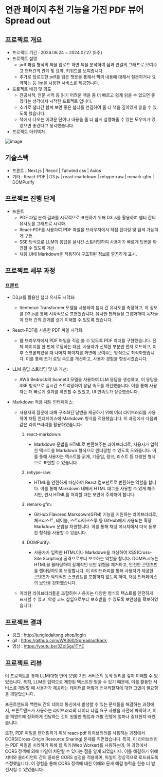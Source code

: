 # **연관 페이지 추천 기능을 가진 PDF 뷰어 Spread out**

## 프로젝트 개요

- 프로젝트 기간 :  2024.06.24 ~ 2024.07.27 (5주)
- 프로젝트 설명
    - pdf 파일 형식의 책을 업로드 하면 책을 분석하여 점과 연결의 그래프로 보여주고 챕터간의 관계 및 요약, 키워드를 보여줍니다.
    - 추가로 업로드한 pdf를 읽은 챗봇을 통해서 책의 내용에 대해서 질문하거나 요약하는 등 llm을 사용한 서비스를 제공합니다.
- 프로젝트 배경 및 의도
    - 전공서적, 인문 서적 등 읽기 어려운 책을 좀 더 빠르고 쉽게 읽을 수 있으면 좋겠다는 생각에서 시작한 프로젝트 입니다.
    - 추가로 챕터간 함께 보면 좋은 챕터를 연결하여 좀 더 책을 깊이있게 읽을 수 있도록 했습니다.
    - 책에서 나오는 어려운 단어나 내용을 좀 더 쉽게 설명해줄 수 있는 도우미가 있었으면 좋겠다고 생각했습니다.
- 프로젝트 아키텍처

![image](https://github.com/user-attachments/assets/0b8cf4ee-c035-4bea-a385-7ddbd79df209)

## 기술스택

- 프론트 : Next.js | Recoil | Tailwind css | Axios
- 기타 : React-PDF | D3.js | react-markdown | rehype-raw | remark-gfm | DOMPurify

## 프로젝트 진행 단계

- 프론트
  - PDF 파일 분석 결과를 시각적으로 표현하기 위해 D3.js를 활용하여 챕터 간의 유사도를 그래프로 시각화.
  - React-PDF를 사용하여 PDF 파일을 브라우저에서 직접 렌더링 및 탐색 가능하게 구현.
  - SSE 방식으로 LLM의 응답을 실시간 스트리밍하여 사용자가 빠르게 답변을 확인할 수 있도록 개선.
  - 채팅 UI에 Markdown을 적용하여 구조화된 정보를 깔끔하게 표시.

## 프로젝트 세부 과정

### 프론트
- D3.js를 활용한 챕터 유사도 시각화:
  - Sentence Transformer 모델을 사용하여 챕터 간 유사도를 측정하고, 이 정보를 D3.js를 통해 시각적으로 표현했습니다. 유사한 챕터들을 그룹화하여 독자들이 챕터 간의 관계를 쉽게 이해할 수 있도록 했습니다.

- React-PDF를 사용한 PDF 파일 시각화:
  - 웹 브라우저에서 PDF 파일을 직접 볼 수 있도록 PDF 리더를 구현했습니다. 전체 페이지를 한 번에 로딩하는 대신, 사용자가 선택한 부분만 먼저 로드하고, 이후 스크롤되었을 때 나머지 페이지를 화면에 보여주는 방식으로 최적화했습니다. 이를 통해 초기 로딩 속도를 개선하고, 사용자 경험을 향상시켰습니다.

- LLM 응답 스트리밍 및 UI 개선:
  - AWS Bedrock의 Sonnet3 모델을 사용하여 LLM 응답을 생성하고, 이 응답을 SSE 방식으로 실시간 스트리밍하여 응답 속도를 개선했습니다. 이를 통해 사용자는 더 빠르게 결과를 확인할 수 있었고, UI 만족도가 상승했습니다.

- Markdown 적용 채팅 인터페이스:
  - 사용자의 질문에 대해 구조화된 답변을 제공하기 위해 여러 라이브러리를 사용하여 채팅 인터페이스에 Markdown 형식을 적용했습니다. 이 과정에서 다음과 같은 라이브러리를 활용하였습니다:
  
    1. react-markdown:
          - Markdown 문법을 HTML로 변환해주는 라이브러리로, 사용자가 입력한 텍스트를 Markdown 형식으로 렌더링할 수 있도록 도와줍니다. 이를 통해 사용자는 텍스트를 굵게, 기울임, 링크, 리스트 등 다양한 형식으로 표현할 수 있습니다.

    2. rehype-raw:
          - HTML을 안전하게 파싱하여 React 컴포넌트로 변환하는 역할을 합니다. 이를 통해 Markdown 내에서 HTML 태그를 사용할 수 있게 해주지만, 원시 HTML을 처리할 때는 보안에 주의해야 합니다.

    3. remark-gfm:
          - GitHub Flavored Markdown(GFM) 기능을 지원하는 라이브러리로, 체크리스트, 테이블, 스트라이크스루 등 GitHub에서 사용되는 확장 Markdown 문법을 지원합니다. 이를 통해 채팅 메시지에서 더욱 풍부한 형식을 사용할 수 있습니다.

    4. DOMPurify:
          - 사용자가 입력한 HTML이나 Markdown을 파싱하여 XSS(Cross-Site Scripting) 공격으로부터 보호하는 역할을 합니다. DOMPurify는 HTML을 필터링하여 잠재적인 보안 위협을 제거하고, 안전한 콘텐츠만을 렌더링하도록 보장합니다. 이 라이브러리를 통해 사용자가 제공한 콘텐츠가 악의적인 스크립트를 포함하지 않도록 하여, 채팅 인터페이스의 보안을 강화했습니다.

   - 이러한 라이브러리들을 조합하여 사용자는 다양한 형식의 텍스트를 안전하게 표시할 수 있고, 악성 코드 삽입으로부터 보호받을 수 있도록 보안성을 확보하였습니다.

## 프로젝트 결과
- 링크 : http://jungledaltong.shop/login
- git : https://github.com/WA360/SpreadoutBack
- 영상 : https://youtu.be/3ZoiSgs1TYE
  
## 프로젝트 리뷰
이 프로젝트를 통해 LLM(대형 언어 모델) 기반 서비스의 동작 원리를 깊이 이해할 수 있었습니다. 특히, LLM은 입력으로 제한된 텍스트만 받을 수 있기 때문에, 이를 활용한 서비스를 개발할 때 사용자가 제공하는 데이터를 어떻게 전처리할지에 대한 고민이 필요함을 깨달았습니다.

프론트엔드와 백엔드 간의 데이터 통신에서 발생할 수 있는 문제들을 해결하는 과정에서, 프론트엔드가 사용하는 라이브러리의 데이터 타입 요구 사항을 사전에 파악하고, 이를 백엔드에 정확하게 전달하는 것이 원활한 협업과 개발 진행에 얼마나 중요한지 배웠습니다.

또한, PDF 파일을 렌더링하기 위해 react-pdf 라이브러리를 사용하는 과정에서 CORS(Cross-Origin Resource Sharing) 문제를 직면했습니다. 특히, 이 라이브러리는 PDF 파일을 처리하기 위해 웹 워커(Web Worker)를 사용하는데, 이 과정에서 CORS 정책에 의해 파일이 차단될 수 있다는 점을 알게 되었습니다. 이를 해결하기 위해 서버와 클라이언트 간의 올바른 CORS 설정을 적용하여, 파일이 정상적으로 로드되도록 수정했습니다. 이 경험을 통해 CORS 정책에 대한 이해와 문제 해결 능력을 한층 더 발전시킬 수 있었습니다.
